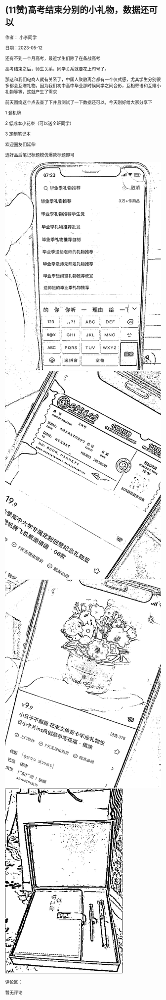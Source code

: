 
# (11赞)高考结束分别的小礼物，数据还可以

作者：  小李同学

日期：2023-05-12

还有不到一个月高考，最近学生们除了在备战高考

高考结束之后，师生关系，同学关系就要花上句号了。

那这和我们电商人就有关系了，中国人聚散离合都有一个仪式感，尤其学生分别很多都会互赠礼物。因为我们初中高中毕业那时候同学之间合影，互相寄语和互赠小礼物等等，这就产生了需求

前天围绕这个点去查了下并且测试了一下数据还可以，今天刚好给大家分享下

1  登机牌

2  低成本小花束（可以送全班同学）

3  定制笔记本

欢迎圈友们延伸

选好品后笔记标题模仿爆款标题即可

![](img/gaokao-xiangguan_1208.png)![](img/gaokao-xiangguan_1213.png)![](img/gaokao-xiangguan_1218.png)![](img/gaokao-xiangguan_1223.png)

评论区：

暂无评论
